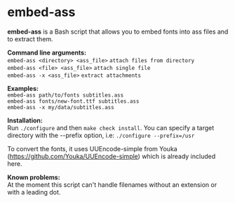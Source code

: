 embed-ass
===============
**embed-ass** is a Bash script that allows you to embed fonts into ass files and to extract them.

**Command line arguments:**<br>
`embed-ass <directory> <ass_file>` `attach files from directory`<br>
`embed-ass <file> <ass_file>` `attach single file`<br>
`embed-ass -x <ass_file>` `extract attachments`<br>

**Examples:**<br>
`embed-ass path/to/fonts subtitles.ass`<br>
`embed-ass fonts/new-font.ttf subtitles.ass`<br>
`embed-ass -x my/data/subtitles.ass`<br>

**Installation:**<br>
Run `./configure` and then `make check install`. You can specify a target directory
with the --prefix option, i.e: `./configure --prefix=/usr`

To convert the fonts, it uses UUEncode-simple from Youka (https://github.com/Youka/UUEncode-simple)
which is already included here.

**Known problems:**<br>
At the moment this script can't handle filenames without an extension or with a leading dot.
